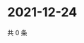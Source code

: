 # 2021-12-24

共 0 条

<!-- BEGIN WEIBO -->
<!-- 最后更新时间 Fri Dec 24 2021 10:24:58 GMT+0800 (China Standard Time) -->

<!-- END WEIBO -->
